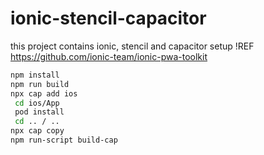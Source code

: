 # ionic-stencil-capacitor
this project contains ionic, stencil and capacitor setup !REF https://github.com/ionic-team/ionic-pwa-toolkit
```bash
npm install
npm run build
npx cap add ios
 cd ios/App
 pod install
 cd .. / ..
npx cap copy
npm run-script build-cap
```
